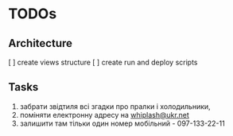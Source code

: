 # TODOs

## Architecture
[ ] create views structure
[ ] create run and deploy scripts


## Tasks
  1. забрати звідтиля всі згадки про пралки і холодильники,
  1. поміняти електронну адресу на whiplash@ukr.net
  1. залишити там тільки один номер мобільний - 097-133-22-11
